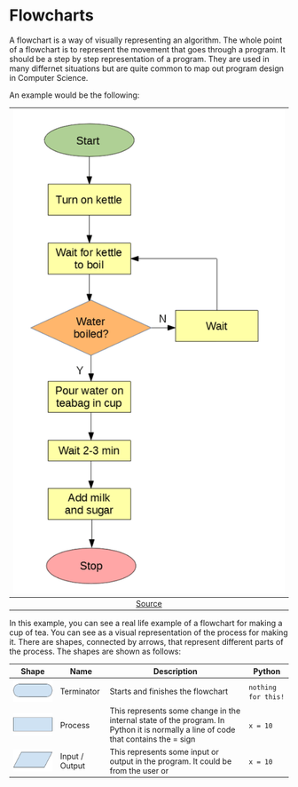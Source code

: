 # Flowcharts

A flowchart is a way of visually representing an algorithm. The whole point of a flowchart is to represent the movement that goes through a program. It should be a step by step representation of a program. They are used in many differnet situations but are quite common to map out program design in Computer Science.

An example would be the following:

|![Flowchart](assets\tea_flow_chart.png)|
|:--:|
|[Source](https://www.twinkl.com.tw/teaching-wiki/flow-chart)|


In this example, you can see a real life example of a flowchart for making a cup of tea. You can see as a visual representation of the process for making it. There are shapes, connected by arrows, that represent different parts of the process. The shapes are shown as follows:

|Shape|Name|Description|Python|
|---|---|---|---|
|![terminator](assets\terminator.png)|Terminator|Starts and finishes the flowchart|```nothing for this!```|
|![process](assets\process.png)|Process|This represents some change in the internal state of the program. In Python it is normally a line of code that contains the = sign|```x = 10```|
|![input output](assets\io.png)|Input / Output|This represents some input or output in the program. It could be from the user or |```x = 10```|


